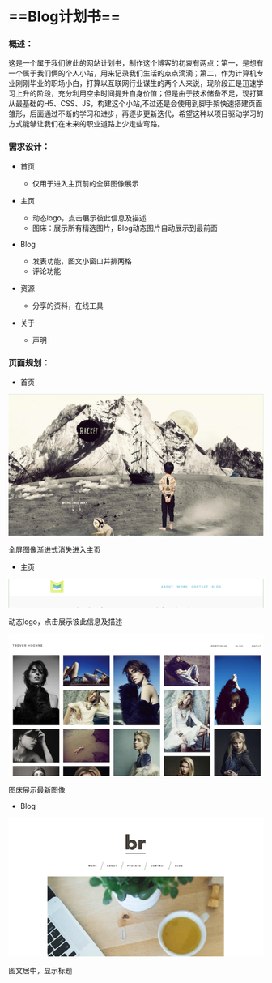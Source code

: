 # ==**Blog计划书**==

### **概述**：

这是一个属于我们彼此的网站计划书，制作这个博客的初衷有两点：第一，是想有一个属于我们俩的个人小站，用来记录我们生活的点点滴滴；第二，作为计算机专业刚刚毕业的职场小白，打算以互联网行业谋生的两个人来说，现阶段正是迅速学习上升的阶段，充分利用空余时间提升自身价值；但是由于技术储备不足，现打算从最基础的H5、CSS、JS，构建这个小站,不过还是会使用到脚手架快速搭建页面雏形，后面通过不断的学习和进步，再逐步更新迭代，希望这种以项目驱动学习的方式能够让我们在未来的职业道路上少走些弯路。



### 需求设计：

- 首页
  - 仅用于进入主页前的全屏图像展示

- 主页
  - 动态logo，点击展示彼此信息及描述
  - 图床：展示所有精选图片，Blog动态图片自动展示到最前面
- Blog
  - 发表功能，图文小窗口并排两格
  - 评论功能
- 资源
  - 分享的资料，在线工具
- 关于
  - 声明





### 页面规划：



- 首页

<img src="Untitled.assets/image-20200702125622081.png" alt="image-20200702125622081" style="zoom: 67%;" />

全屏图像渐进式消失进入主页



- 主页

<img src="Untitled.assets/image-20200702130634636.png" alt="image-20200702130634636" style="zoom:67%;" />

动态logo，点击展示彼此信息及描述

<img src="Untitled.assets/image-20200702130229142.png" alt="image-20200702130229142" style="zoom:67%;" />



图床展示最新图像



- Blog

<img src="Untitled.assets/image-20200702130912704.png" alt="image-20200702130912704" style="zoom:67%;" />

图文居中，显示标题



